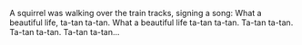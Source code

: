 A squirrel was walking over the train tracks, signing a song:
What a beautiful life, ta-tan ta-tan. What a beautiful life ta-tan ta-tan. Ta-tan ta-tan. Ta-tan ta-tan. Ta-tan ta-tan...